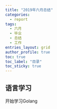 ```yaml
---
title: "2019年六月总结"
categories:
  - report
tags: 
  - 六月
  - 毕业
  - 总结
  - 工作
entries_layout: grid
author_profile: true
toc: true
toc_label: "目录"
toc_sticky: true
---
```

## 语言学习
开始学习Golang